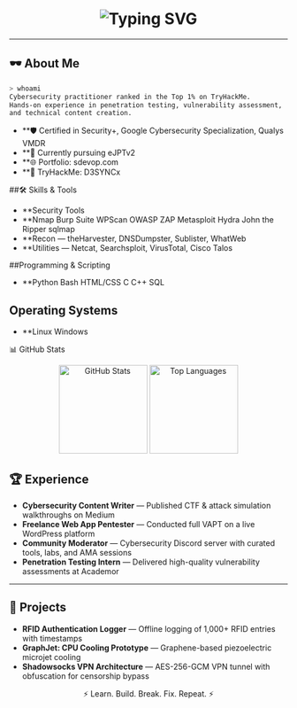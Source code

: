 <!-- Profile Cover -->
<h1 align="center">
  <img src="https://readme-typing-svg.herokuapp.com?font=Fira+Code&color=00FF00&width=750&lines=Hi%2C+I'm+D3SYNCx;Ethical+Hacker+%7C+CTF+Player+%7C+Cybersecurity+Researcher;Ranked+Top+1%25+on+TryHackMe;Welcome+to+my+GitHub" alt="Typing SVG">
</h1>

---

## 🕶 About Me
```bash
> whoami
Cybersecurity practitioner ranked in the Top 1% on TryHackMe.
Hands-on experience in penetration testing, vulnerability assessment, 
and technical content creation.
```
- **🛡 Certified in Security+, Google Cybersecurity Specialization, Qualys VMDR
- **🎯 Currently pursuing eJPTv2
- **🌐 Portfolio: sdevop.com
- **📜 TryHackMe: D3SYNCx

##🛠 Skills & Tools
- **Security Tools
- **Nmap Burp Suite WPScan OWASP ZAP Metasploit Hydra John the Ripper sqlmap
- **Recon — theHarvester, DNSDumpster, Sublister, WhatWeb
- **Utilities — Netcat, Searchsploit, VirusTotal, Cisco Talos

##Programming & Scripting
- **Python Bash HTML/CSS C C++ SQL

## Operating Systems
- **Linux Windows

📊 GitHub Stats
<p align="center"> <img src="https://github-readme-stats.vercel.app/api?username=D3SYNCx&show_icons=true&theme=radical" alt="GitHub Stats" height="160"> <img src="https://github-readme-stats.vercel.app/api/top-langs/?username=D3SYNCx&layout=compact&theme=radical" alt="Top Languages" height="160"> </p>

## 🏆 Experience
- **Cybersecurity Content Writer** — Published CTF & attack simulation walkthroughs on Medium  
- **Freelance Web App Pentester** — Conducted full VAPT on a live WordPress platform  
- **Community Moderator** — Cybersecurity Discord server with curated tools, labs, and AMA sessions  
- **Penetration Testing Intern** — Delivered high-quality vulnerability assessments at Academor  

---

## 🚀 Projects
- **RFID Authentication Logger** — Offline logging of 1,000+ RFID entries with timestamps  
- **GraphJet: CPU Cooling Prototype** — Graphene-based piezoelectric microjet cooling  
- **Shadowsocks VPN Architecture** — AES-256-GCM VPN tunnel with obfuscation for censorship bypass  


<p align="center">⚡ Learn. Build. Break. Fix. Repeat. ⚡</p> 
